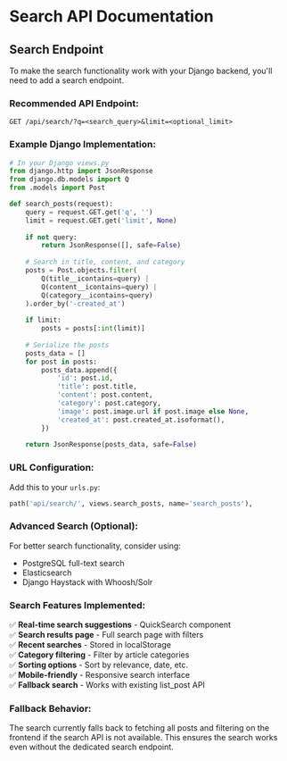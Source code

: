 # Search API Documentation

## Search Endpoint

To make the search functionality work with your Django backend, you'll need to add a search endpoint.

### Recommended API Endpoint:

```
GET /api/search/?q=<search_query>&limit=<optional_limit>
```

### Example Django Implementation:

```python
# In your Django views.py
from django.http import JsonResponse
from django.db.models import Q
from .models import Post

def search_posts(request):
    query = request.GET.get('q', '')
    limit = request.GET.get('limit', None)
    
    if not query:
        return JsonResponse([], safe=False)
    
    # Search in title, content, and category
    posts = Post.objects.filter(
        Q(title__icontains=query) |
        Q(content__icontains=query) |
        Q(category__icontains=query)
    ).order_by('-created_at')
    
    if limit:
        posts = posts[:int(limit)]
    
    # Serialize the posts
    posts_data = []
    for post in posts:
        posts_data.append({
            'id': post.id,
            'title': post.title,
            'content': post.content,
            'category': post.category,
            'image': post.image.url if post.image else None,
            'created_at': post.created_at.isoformat(),
        })
    
    return JsonResponse(posts_data, safe=False)
```

### URL Configuration:

Add this to your `urls.py`:

```python
path('api/search/', views.search_posts, name='search_posts'),
```

### Advanced Search (Optional):

For better search functionality, consider using:
- PostgreSQL full-text search
- Elasticsearch
- Django Haystack with Whoosh/Solr

### Search Features Implemented:

✅ **Real-time search suggestions** - QuickSearch component  
✅ **Search results page** - Full search page with filters  
✅ **Recent searches** - Stored in localStorage  
✅ **Category filtering** - Filter by article categories  
✅ **Sorting options** - Sort by relevance, date, etc.  
✅ **Mobile-friendly** - Responsive search interface  
✅ **Fallback search** - Works with existing list_post API  

### Fallback Behavior:

The search currently falls back to fetching all posts and filtering on the frontend if the search API is not available. This ensures the search works even without the dedicated search endpoint.
